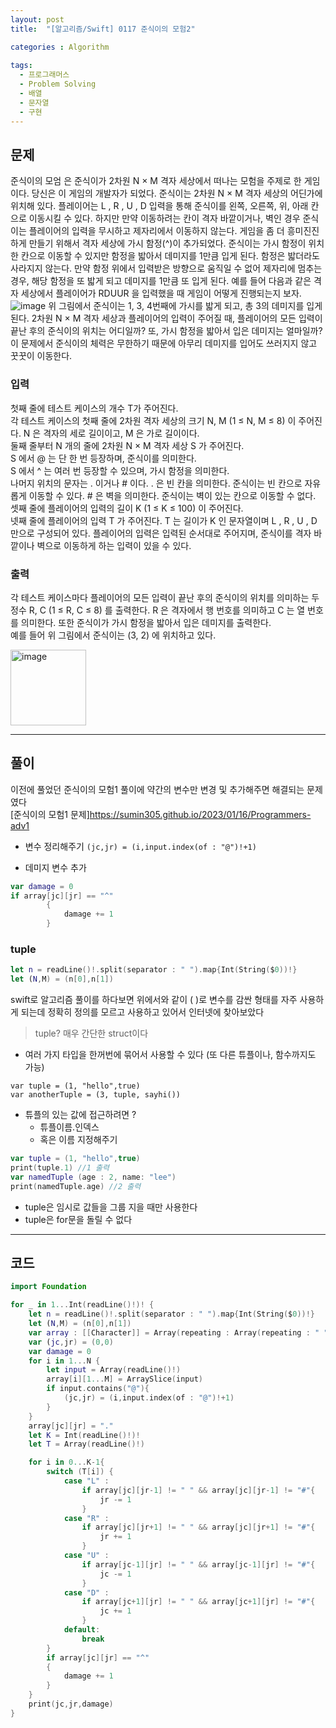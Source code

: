 ```yaml
---
layout: post
title:  "[알고리즘/Swift] 0117 준식이의 모험2"

categories : Algorithm
  
tags:
  - 프로그래머스
  - Problem Solving
  - 배열
  - 문자열
  - 구현
---
```


## 문제
준식이의 모엄 은 준식이가 2차원 N × M 격자 세상에서 떠나는 모험을 주제로 한 게임이다. 당신은 이 게임의 개발자가 되었다.
준식이는 2차원 N × M 격자 세상의 어딘가에 위치해 있다. 플레이어는 L , R , U , D 입력을 통해 준식이를 왼쪽, 오른쪽, 위, 아래 칸으로 이동시킬 수 있다. 하지만 만약 이동하려는 칸이 격자 바깥이거나, 벽인 경우 준식이는 플레이어의 입력을 무시하고 제자리에서 이동하지 않는다.
게임을 좀 더 흥미진진하게 만들기 위해서 격자 세상에 가시 함정(^)이 추가되었다. 준식이는 가시 함정이 위치한 칸으로 이동할 수 있지만 함정을 밟아서 데미지를 1만큼 입게 된다. 함정은 밟더라도 사라지지 않는다. 만약 함정 위에서 입력받은 방향으로 움직일 수 없어 제자리에 멈추는 경우, 해당 함정을 또 밟게 되고 데미지를 1만큼 또 입게 된다.
예를 들어 다음과 같은 격자 세상에서 플레이어가 RDUUR 을 입력했을 때 게임이 어떻게 진행되는지 보자.
![image](https://user-images.githubusercontent.com/110437548/212865117-a1841def-778d-458d-aeac-caa5236bc863.png)
위 그림에서 준식이는 1, 3, 4번째에 가시를 밟게 되고, 총 3의 데미지를 입게 된다.
2차원 N × M 격자 세상과 플레이어의 입력이 주어질 때, 플레이어의 모든 입력이 끝난 후의 준식이의 위치는 어디일까? 또, 가시 함정을 밟아서 입은 데미지는 얼마일까?
이 문제에서 준식이의 체력은 무한하기 때문에 아무리 데미지를 입어도 쓰러지지 않고 꿋꿋이 이동한다.   

### 입력
첫째 줄에 테스트 케이스의 개수 T가 주어진다.   
각 테스트 케이스의 첫째 줄에 2차원 격자 세상의 크기 N, M (1 ≤ N, M ≤ 8) 이 주어진다. N 은 격자의 세로 길이이고, M 은 가로 길이이다.   
둘째 줄부터 N 개의 줄에 2차원 N × M 격자 세상 S 가 주어진다.   
S 에서 @ 는 단 한 번 등장하며, 준식이를 의미한다.   
S 에서 ^ 는 여러 번 등장할 수 있으며, 가시 함정을 의미한다.   
나머지 위치의 문자는 . 이거나 # 이다. . 은 빈 칸을 의미한다. 준식이는 빈 칸으로 자유롭게 이동할 수 있다. # 은 벽을 의미한다. 준식이는 벽이 있는 칸으로 이동할 수 없다.   
셋째 줄에 플레이어의 입력의 길이 K (1 ≤ K ≤ 100) 이 주어진다.   
넷째 줄에 플레이어의 입력 T 가 주어진다. T 는 길이가 K 인 문자열이며 L , R , U , D 만으로 구성되어 있다. 플레이어의 입력은 입력된 순서대로 주어지며, 준식이를 격자 바깥이나 벽으로 이동하게 하는 입력이 있을 수 있다.   

### 출력   
각 테스트 케이스마다 플레이어의 모든 입력이 끝난 후의 준식이의 위치를 의미하는 두 정수 R, C (1 ≤ R, C ≤ 8) 를 출력한다. R 은 격자에서 행 번호를 의미하고 C 는 열 번호를 의미한다. 또한 준식이가 가시 함정을 밟아서 입은 데미지를 출력한다.   
예를 들어 위 그림에서 준식이는 (3, 2) 에 위치하고 있다.   

<img width="121" alt="image" src="https://user-images.githubusercontent.com/110437548/212865578-f48a83c3-2d6b-41f7-b641-7000c0927be1.png">   

* * *
## 풀이
이전에 풀었던 준식이의 모험1 풀이에 약간의 변수만 변경 및 추가해주면 해결되는 문제였다   
[준식이의 모험1 문제]<https://sumin305.github.io/2023/01/16/Programmers-adv1>
- 변수 정리해주기
`(jc,jr) = (i,input.index(of : "@")!+1)`

- 데미지 변수 추가 
```swift
var damage = 0
if array[jc][jr] == "^"
        {
            damage += 1
        }
```
### tuple
```swift
let n = readLine()!.split(separator : " ").map{Int(String($0))!}
let (N,M) = (n[0],n[1])
```    
swift로 알고리즘 풀이를 하다보면 위에서와 같이 ( )로 변수를 감싼 형태를 자주 사용하게 되는데 
정확히 정의를 모르고 사용하고 있어서 인터넷에 찾아보았다   

> tuple? 매우 간단한 struct이다
- 여러 가지 타입을 한꺼번에 묶어서 사용할 수 있다 (또 다른 튜플이나, 함수까지도 가능)
``` 
var tuple = (1, "hello",true)
var anotherTuple = (3, tuple, sayhi())
```
- 튜플의 있는 값에 접근하려면 ? 
  - 튜플이름.인덱스
  - 혹은 이름 지정해주기
```swift
var tuple = (1, "hello",true)
print(tuple.1) //1 출력
var namedTuple (age : 2, name: "lee") 
print(namedTuple.age) //2 출력
```
- tuple은 임시로 값들을 그룹 지을 때만 사용한다
- tuple은 for문을 돌릴 수 없다   

* * *

## 코드
  
```swift
import Foundation

for _ in 1...Int(readLine()!)! {
    let n = readLine()!.split(separator : " ").map{Int(String($0))!}
    let (N,M) = (n[0],n[1])
    var array : [[Character]] = Array(repeating : Array(repeating : " ", count : M+2), count : (N+2))
    var (jc,jr) = (0,0)
    var damage = 0
    for i in 1...N {
        let input = Array(readLine()!)
        array[i][1...M] = ArraySlice(input)
        if input.contains("@"){
            (jc,jr) = (i,input.index(of : "@")!+1)
        }
    }
    array[jc][jr] = "."
    let K = Int(readLine()!)!
    let T = Array(readLine()!)

    for i in 0...K-1{
        switch (T[i]) {
            case "L" : 
                if array[jc][jr-1] != " " && array[jc][jr-1] != "#"{
                    jr -= 1
                }
            case "R" : 
                if array[jc][jr+1] != " " && array[jc][jr+1] != "#"{
                    jr += 1
                }
            case "U" : 
                if array[jc-1][jr] != " " && array[jc-1][jr] != "#"{
                    jc -= 1
                }
            case "D" : 
                if array[jc+1][jr] != " " && array[jc+1][jr] != "#"{
                    jc += 1
                }
            default: 
                break
        }
        if array[jc][jr] == "^"
        {
            damage += 1
        }
    }
    print(jc,jr,damage)
}
```
